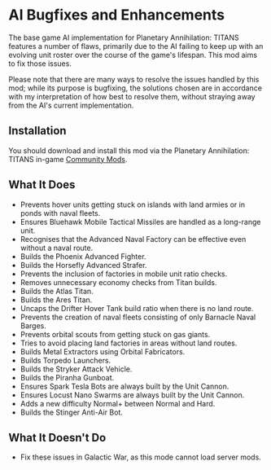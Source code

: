 # AI Bugfixes and Enhancements

The base game AI implementation for Planetary Annihilation: TITANS features a number of flaws, primarily due to the AI failing to keep up with an evolving unit roster over the course of the game's lifespan. This mod aims to fix those issues.

Please note that there are many ways to resolve the issues handled by this mod; while its purpose is bugfixing, the solutions chosen are in accordance with my interpretation of how best to resolve them, without straying away from the AI's current implementation.

## Installation

You should download and install this mod via the Planetary Annihilation: TITANS in-game [Community Mods](https://steamcommunity.com/sharedfiles/filedetails/?id=1417396826).

## What It Does

- Prevents hover units getting stuck on islands with land armies or in ponds with naval fleets.
- Ensures Bluehawk Mobile Tactical Missiles are handled as a long-range unit.
- Recognises that the Advanced Naval Factory can be effective even without a naval route.
- Builds the Phoenix Advanced Fighter.
- Builds the Horsefly Advanced Strafer.
- Prevents the inclusion of factories in mobile unit ratio checks.
- Removes unnecessary economy checks from Titan builds.
- Builds the Atlas Titan.
- Builds the Ares Titan.
- Uncaps the Drifter Hover Tank build ratio when there is no land route.
- Prevents the creation of naval fleets consisting of only Barnacle Naval Barges.
- Prevents orbital scouts from getting stuck on gas giants.
- Tries to avoid placing land factories in areas without land routes.
- Builds Metal Extractors using Orbital Fabricators.
- Builds Torpedo Launchers.
- Builds the Stryker Attack Vehicle.
- Builds the Piranha Gunboat.
- Ensures Spark Tesla Bots are always built by the Unit Cannon.
- Ensures Locust Nano Swarms are always built by the Unit Cannon.
- Adds a new difficulty Normal+ between Normal and Hard.
- Builds the Stinger Anti-Air Bot.

## What It Doesn't Do

- Fix these issues in Galactic War, as this mode cannot load server mods.
